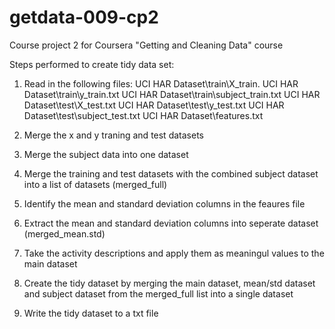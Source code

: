 getdata-009-cp2
===============

Course project 2 for Coursera "Getting and Cleaning Data" course

Steps performed to create tidy data set:

1. Read in the following files:
  UCI HAR Dataset\\train\\X_train.
  UCI HAR Dataset\\train\\y_train.txt
  UCI HAR Dataset\\train\\subject_train.txt
  UCI HAR Dataset\\test\\X_test.txt
  UCI HAR Dataset\\test\\y_test.txt
  UCI HAR Dataset\\test\\subject_test.txt
  UCI HAR Dataset\\features.txt

2. Merge the x and y traning and test datasets
3. Merge the subject data into one dataset
4. Merge the training and test datasets with the combined subject dataset into a list of datasets (merged_full)
5. Identify the mean and standard deviation columns in the feaures file
6. Extract the mean and standard deviation columns into seperate dataset (merged_mean.std)
7. Take the activity descriptions and apply them as meaningul values to the main dataset
8. Create the tidy dataset by merging the main dataset, mean/std dataset and subject dataset  from the merged_full list into a single dataset
9. Write the tidy dataset to a txt file

